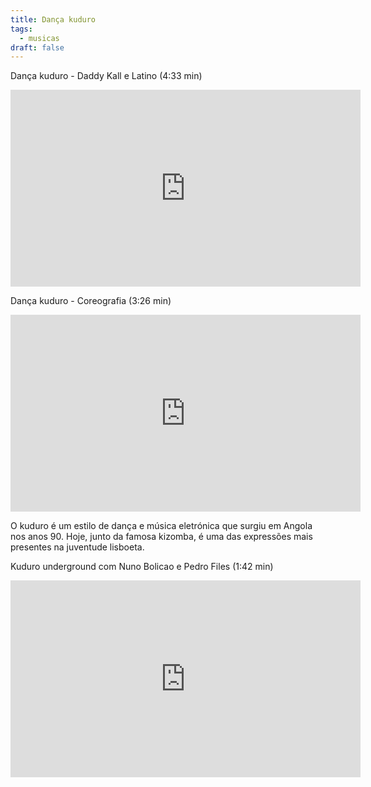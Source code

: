 ```yaml
---
title: Dança kuduro
tags:
  - musicas
draft: false
---
```

Dança kuduro - Daddy Kall e Latino (4:33 min)

<iframe width="560" height="315" src="https://www.youtube.com/embed/com8zsb73aY" title="YouTube video player" frameborder="0" allow="accelerometer; autoplay; clipboard-write; encrypted-media; gyroscope; picture-in-picture" allowfullscreen></iframe>

Dança kuduro - Coreografia (3:26 min)

<iframe width="560" height="315" src="https://www.youtube.com/embed/6CVPiDgk_dc" title="YouTube video player" frameborder="0" allow="accelerometer; autoplay; clipboard-write; encrypted-media; gyroscope; picture-in-picture" allowfullscreen></iframe>

O kuduro é um estilo de dança e música eletrónica que surgiu em Angola nos anos 90. Hoje, junto da famosa kizomba, é uma das expressões mais presentes na juventude lisboeta.

Kuduro underground com Nuno Bolicao e Pedro Files (1:42 min)

<iframe width="560" height="315" src="https://www.youtube.com/embed/oU_QsiBHaa4" title="YouTube video player" frameborder="0" allow="accelerometer; autoplay; clipboard-write; encrypted-media; gyroscope; picture-in-picture" allowfullscreen></iframe>